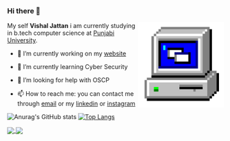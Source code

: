 ### Hi there 👋
<img align="right" alt="GIF" src="https://github.com/deut-erium/deut-erium/blob/master/assets/computer.gif?raw=1" width="200vw" />


My self **Vishal Jattan** i am currently studying in b.tech computer science at [Punjabi University](https://punjabiuniversity.ac.in/). 


- 🔭 I’m currently working on my [website](https://vishaljattan.github.io/p/)
                                                          
- 🌱 I’m currently learning Cyber Security 

- 🤔 I’m looking for help with OSCP

- 📫 How to reach me: you can contact me through [email](mailto:vishaljattan007@gmail.com) or my [linkedin](https://www.linkedin.com/in/vishal-jattan-111210211) or [instagram](https://instagram.com/_vishal_jatan_/) 

![Anurag's GitHub stats](https://github-readme-stats.vercel.app/api?username=vishaljattan&show_icons=true&theme=radical&count_private=true)
[![Top Langs](https://github-readme-stats.vercel.app/api/top-langs/?username=vishaljattan)](https://github.com/anuraghazra/github-readme-stats)

<a href="https://github.com/vishaljattan/vishaljattan">
  <img align="center" src="https://github-readme-stats.vercel.app/api/pin/?username=vishaljattan&repo=vishaljattan" />
</a>
<a href="https://github.com/privilege-escalation">
  <img align="center" src="https://github-readme-stats.vercel.app/api/pin/?username=vishaljattan&repo=privilege-escalation" />
</a>
